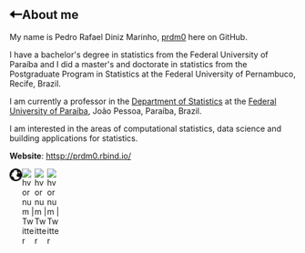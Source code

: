 ## <img align="left" alt="<---" width="22px" style="padding-top: 0.1em;" src="https://raw.githubusercontent.com/iconic/open-iconic/master/svg/arrow-left.svg" /> About me

My name is Pedro Rafael Diniz Marinho, [prdm0](https://github.com/prdm0) here on GitHub.

I have a bachelor's degree in statistics from the Federal University of Paraíba and I did a master's and doctorate in statistics from the Postgraduate Program in Statistics at the Federal University of Pernambuco, Recife, Brazil.

I am currently a professor in the [Department of Statistics](https://www.ufpb.br/de) at the [Federal University of Paraíba](https://www.ufpb.br/), João Pessoa, Paraíba, Brazil.

I am interested in the areas of computational statistics, data science and building applications for statistics.

**Website**: [httsp://prdm0.rbind.io/](https://prdm0.rbind.io)

[<img align="left" alt="hvornum.se" width="22px" src="https://raw.githubusercontent.com/iconic/open-iconic/master/svg/globe.svg" />][website]
[<img align="left" alt="hvornum | Twitter" width="22px" src="https://cdn.jsdelivr.net/npm/simple-icons@4.22.0/icons/instagram.svg" />][instagram]
[<img align="left" alt="hvornum | Twitter" width="22px" src="https://cdn.jsdelivr.net/npm/simple-icons@4.22.0/icons/twitter.svg" />][twitter]
[<img align="left" alt="hvornum | Twitter" width="22px" src="https://cdn.jsdelivr.net/npm/simple-icons@4.22.0/icons/spotify.svg" />][spotify]

[website]: https://prdm0.rbind.io
[twitter]: https://twitter.com/Pedro_Rafael1
[instagram]: https://www.instagram.com/prdm.0
[spotify]: https://open.spotify.com/playlist/2XvsWAVpQBY2Ks6EZ0tQFU?si=T9aKqeUzQlCKsbaC1fqK5g


